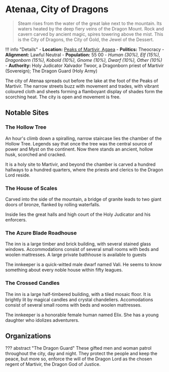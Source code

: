 # Atenaa, City of Dragons
> Steam rises from the water of the great lake next to the mountain.  Its waters heated by the deep fiery veins of the Dragon Mount. Rock and cavern carved by ancient magic, spires towering above the mist.  This is the City of Dragons, the City of Gold, the Jewel of the Dessert.

!!! info "Details"
    - **Location:** [Peaks of Martivir, Agaea](../../../realms/agaea#peaks-of-martivir)
    - **Politics:** Theocracy
    - **Alignment:** Lawful Neutral
    - **Population:** 55 00 - _Human (30%), Elf (15%), Dragonborn (15%), Kobold (10%), Gnome (10%), Dwarf (10%), Other (10%)_
    - **Authority:** Holy Judicator Xalvador Twoor, a Dragonborn priest of Martivir (Sovereign); The Dragon Guard (Holy Army)

The city of Atenaa spreads out before the lake at the foot of the Peaks of Martivir. The narrow streets buzz with movement and trades, with vibrant coloured cloth and sheets forming a flamboyant display of shades form the scorching heat. The city is open and movement is free.

## Notable Sites

### The Hollow Tree
An hour's climb down a spiralling, narrow staircase lies the chamber of the Hollow Tree.  Legends say that once the tree was the central source of power and Myst on the continent.  Now there stands an ancient, hollow husk, scorched and cracked.

It is a holy site to Martivir, and beyond the chamber is carved a hundred hallways to a hundred quarters, where the priests and clerics to the Dragon Lord reside.

### The House of Scales
Carved into the side of the mountain, a bridge of granite leads to two giant doors of bronze, flanked by rolling waterfalls.

Inside lies the great halls and high court of the Holy Judicator and his enforcers.

### The Azure Blade Roadhouse
The inn is a large timber and brick building, with several stained glass windows. Accommodations consist of several small rooms with beds and woolen mattresses. A large private bathhouse is available to guests

The innkeeper is a quick-witted male dwarf named Vali. He seems to know something about every noble house within fifty leagues.

### The Crossed Candles
The inn is a large half-timbered building, with a tiled mosaic floor. It is brightly lit by magical candles and crystal chandeliers. Accomodations consist of several small rooms with beds and woolen mattresses.

The innkeeper is a honorable female human named Elix. She has a young daughter who idolizes adventurers.

## Organizations

??? abstract "The Dragon Guard"
    These gifted men and woman patrol throughout the city, day and night.  They protect the people and keep the peace, but more so, enforce the will of the Dragon Lord as the chosen regent of Martivir, the Dragon God of Justice.